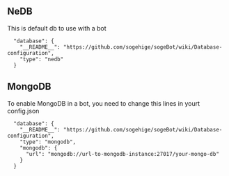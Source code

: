 ## NeDB

This is default db to use with a bot

```
  "database": {
    "__README__": "https://github.com/sogehige/sogeBot/wiki/Database-configuration",
    "type": "nedb"
  }
```


## MongoDB

To enable MongoDB in a bot, you need to change this lines in yourt config.json

```
  "database": {
    "__README__": "https://github.com/sogehige/sogeBot/wiki/Database-configuration",
    "type": "mongodb",
    "mongodb": {
      "url": "mongodb://url-to-mongodb-instance:27017/your-mongo-db"
    }
  }
```